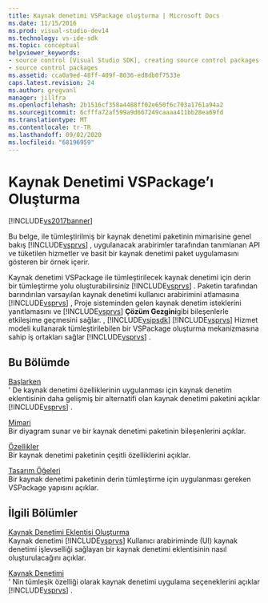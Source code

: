 ```yaml
---
title: Kaynak denetimi VSPackage oluşturma | Microsoft Docs
ms.date: 11/15/2016
ms.prod: visual-studio-dev14
ms.technology: vs-ide-sdk
ms.topic: conceptual
helpviewer_keywords:
- source control [Visual Studio SDK], creating source control packages
- source control packages
ms.assetid: cca0a9ed-48ff-409f-8036-ed8db0f7533e
caps.latest.revision: 24
ms.author: gregvanl
manager: jillfra
ms.openlocfilehash: 2b1516cf358a4488ff02e650f6c703a1761a94a2
ms.sourcegitcommit: 6cfffa72af599a9d667249caaaa411bb28ea69fd
ms.translationtype: MT
ms.contentlocale: tr-TR
ms.lasthandoff: 09/02/2020
ms.locfileid: "68196959"
---
```

# <a name="creating-a-source-control-vspackage"></a>Kaynak Denetimi VSPackage’ı Oluşturma
[!INCLUDE[vs2017banner](../../includes/vs2017banner.md)]

Bu belge, ile tümleştirilmiş bir kaynak denetimi paketinin mimarisine genel bakış [!INCLUDE[vsprvs](../../includes/vsprvs-md.md)] , uygulanacak arabirimler tarafından tanımlanan API ve tüketilen hizmetler ve basit bir kaynak denetimi paket uygulamasını gösteren bir örnek içerir.  
  
 Kaynak denetimi VSPackage ile tümleştirilecek kaynak denetimi için derin bir tümleştirme yolu oluşturabilirsiniz [!INCLUDE[vsprvs](../../includes/vsprvs-md.md)] . Paketin tarafından barındırılan varsayılan kaynak denetimi kullanıcı arabirimini atlamasına [!INCLUDE[vsprvs](../../includes/vsprvs-md.md)] , Proje sisteminden gelen kaynak denetim isteklerini yanıtlamasını ve [!INCLUDE[vsprvs](../../includes/vsprvs-md.md)] **Çözüm Gezgini**gibi bileşenlerle etkileşime geçmesini sağlar. , [!INCLUDE[vsipsdk](../../includes/vsipsdk-md.md)] [!INCLUDE[vsprvs](../../includes/vsprvs-md.md)] Hizmet modeli kullanarak tümleştirilebilen bir VSPackage oluşturma mekanizmasına sahip iş ortakları sağlar [!INCLUDE[vsprvs](../../includes/vsprvs-md.md)] .  
  
## <a name="in-this-section"></a>Bu Bölümde  
 [Başlarken](../../extensibility/internals/getting-started-with-source-control-vspackages.md)  
 ' De kaynak denetimi özelliklerinin uygulanması için kaynak denetim eklentisinin daha gelişmiş bir alternatifi olan kaynak denetimi paketini açıklar [!INCLUDE[vsprvs](../../includes/vsprvs-md.md)] .  
  
 [Mimari](../../extensibility/internals/source-control-vspackage-architecture.md)  
 Bir diyagram sunar ve bir kaynak denetimi paketinin bileşenlerini açıklar.  
  
 [Özellikler](../../extensibility/internals/source-control-vspackage-features.md)  
 Bir kaynak denetimi paketinin çeşitli özelliklerini açıklar.  
  
 [Tasarım Öğeleri](../../extensibility/internals/source-control-vspackage-design-elements.md)  
 Bir kaynak denetimi paketinin derin tümleştirme için uygulanması gereken VSPackage yapısını açıklar.  
  
## <a name="related-sections"></a>İlgili Bölümler  
 [Kaynak Denetimi Eklentisi Oluşturma](../../extensibility/internals/creating-a-source-control-plug-in.md)  
 Kaynak denetimi [!INCLUDE[vsprvs](../../includes/vsprvs-md.md)] Kullanıcı arabiriminde (UI) kaynak denetimi işlevselliği sağlayan bir kaynak denetimi eklentisinin nasıl oluşturulacağını açıklar.  
  
 [Kaynak Denetimi](../../extensibility/internals/source-control.md)  
 ' Nin tümleşik özelliği olarak kaynak denetimi uygulama seçeneklerini açıklar [!INCLUDE[vsprvs](../../includes/vsprvs-md.md)] .
